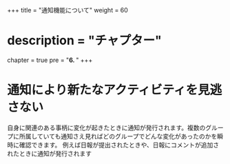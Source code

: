 +++
title = "通知機能について"
weight = 60
# description = "チャプター"
chapter = true
pre = "<b>6. </b>"
+++

# 通知により新たなアクティビティを見逃さない

自身に関連のある事柄に変化が起きたときに通知が発行されます。複数のグループに所属していても通知さえ見ればどのグループでどんな変化があったのかを瞬時に確認できます。
例えば日報が提出されたときや、日報にコメントが追加されたときに通知が発行されます
